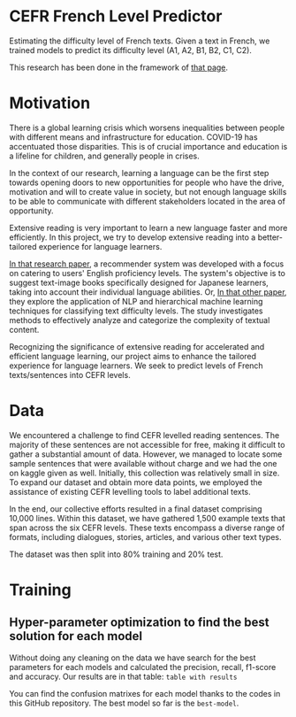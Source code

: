 # CEFR French Level Predictor

Estimating the difficulty level of French texts.
Given a text in French, we trained models to predict its difficulty level (A1, A2, B1, B2, C1, C2).

This research has been done in the framework of <a href="https://www.kaggle.com/competitions/estimating-the-difficulty-level-of-french-texts">that page</a>.

# Motivation

There is a global learning crisis which worsens inequalities between people with different means and infrastructure for education. COVID-19 has accentuated those disparities. This is of crucial importance and education is a lifeline for children, and generally people in crises.

In the context of our research, learning a language can be the first step towards opening doors to new opportunities for people who have the drive, motivation and will to create value in society, but not enough language skills to be able to communicate with different stakeholders located in the area of opportunity. 

Extensive reading is very important to learn a new language faster and more efficiently. 
In this project, we try to develop extensive reading into a better-tailored experience for language learners. 

<a href="https://www.researchgate.net/profile/Kensuke-Takii/publication/350994330_An_English_Picture-book_Recommender_System_for_Extensive_Reading_Using_Vocabulary_Knowledge_Map/links/607f5c208ea909241e121185/An-English-Picture-book-Recommender-System-for-Extensive-Reading-Using-Vocabulary-Knowledge-Map.pdf"> In that research paper</a>, a recommender system was developed with a focus on catering to users' English proficiency levels. The system's objective is to suggest text-image books specifically designed for Japanese learners, taking into account their individual language abilities.
Or, <a href="https://link.springer.com/article/10.1007/s40593-020-00201-7"> In that other paper</a>, they explore the application of NLP and hierarchical machine learning techniques for classifying text difficulty levels. The study investigates methods to effectively analyze and categorize the complexity of textual content.

Recognizing the significance of extensive reading for accelerated and efficient language learning, our project aims to enhance the tailored experience for language learners. We seek to predict levels of French texts/sentences into CEFR levels.

# Data

We encountered a challenge to find CEFR levelled reading sentences. The majority of these sentences are not accessible for free, making it difficult to gather a substantial amount of data. However, we managed to locate some sample sentences that were available without charge and we had the one on kaggle given as well. Initially, this collection was relatively small in size. To expand our dataset and obtain more data points, we employed the assistance of existing CEFR levelling tools to label additional texts.

In the end, our collective efforts resulted in a final dataset comprising 10,000 lines. Within this dataset, we have gathered 1,500 example texts that span across the six CEFR levels. These texts encompass a diverse range of formats, including dialogues, stories, articles, and various other text types. 

The dataset was then split into 80% training and 20% test.

# Training
## Hyper-parameter optimization to find the best solution for each model

Without doing any cleaning on the data we have search for the best parameters for each models and calculated the precision, recall, f1-score and accuracy.
Our results are in that table:
`table with results`

You can find the confusion matrixes for each model thanks to the codes in this GitHub repository.
The best model so far is the `best-model`.
